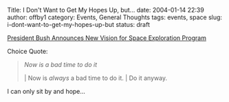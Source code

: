 Title: I Don't Want to Get My Hopes Up, but...
date: 2004-01-14 22:39
author: offby1
category: Events, General Thoughts
tags: events, space
slug: i-dont-want-to-get-my-hopes-up-but
status: draft

[President Bush Announces New Vision for Space Exploration Program](http://www.whitehouse.gov/news/releases/2004/01/20040114-1.html)

Choice Quote:

> _Now is a bad time to do it_
>
> | Now is *always* a bad time to do it.
> | Do it anyway.

I can only sit by and hope\...
